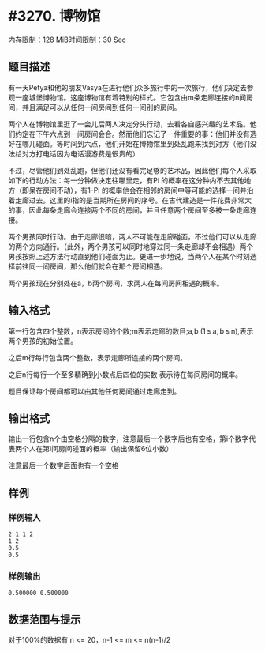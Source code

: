 # #3270. 博物馆

内存限制：128 MiB时间限制：30 Sec

## 题目描述

有一天Petya和他的朋友Vasya在进行他们众多旅行中的一次旅行，他们决定去参观一座城堡博物馆。这座博物馆有着特别的样式。它包含由m条走廊连接的n间房间，并且满足可以从任何一间房间到任何一间别的房间。

两个人在博物馆里逛了一会儿后两人决定分头行动，去看各自感兴趣的艺术品。他们约定在下午六点到一间房间会合。然而他们忘记了一件重要的事：他们并没有选好在哪儿碰面。等时间到六点，他们开始在博物馆里到处乱跑来找到对方（他们没法给对方打电话因为电话漫游费是很贵的）

不过，尽管他们到处乱跑，但他们还没有看完足够的艺术品，因此他们每个人采取如下的行动方法：每一分钟做决定往哪里走，有Pi 的概率在这分钟内不去其他地方（即呆在房间不动），有1-Pi 的概率他会在相邻的房间中等可能的选择一间并沿着走廊过去。这里的i指的是当期所在房间的序号。在古代建造是一件花费非常大的事，因此每条走廊会连接两个不同的房间，并且任意两个房间至多被一条走廊连接。

两个男孩同时行动。由于走廊很暗，两人不可能在走廊碰面，不过他们可以从走廊的两个方向通行。（此外，两个男孩可以同时地穿过同一条走廊却不会相遇）两个男孩按照上述方法行动直到他们碰面为止。更进一步地说，当两个人在某个时刻选择前往同一间房间，那么他们就会在那个房间相遇。

两个男孩现在分别处在a，b两个房间，求两人在每间房间相遇的概率。

## 输入格式

第一行包含四个整数，n表示房间的个数;m表示走廊的数目;a,b (1&thinsp;&le;&thinsp;a,&thinsp;b&thinsp;&le;&thinsp;n),表示两个男孩的初始位置。

之后m行每行包含两个整数，表示走廊所连接的两个房间。

之后n行每行一个至多精确到小数点后四位的实数 表示待在每间房间的概率。

题目保证每个房间都可以由其他任何房间通过走廊走到。

## 输出格式

输出一行包含n个由空格分隔的数字，注意最后一个数字后也有空格，第i个数字代表两个人在第i间房间碰面的概率（输出保留6位小数）

注意最后一个数字后面也有一个空格

## 样例

### 样例输入

    
    2 1 1 2
    1 2
    0.5
    0.5
    
    

### 样例输出

    
    0.500000 0.500000
    
    

## 数据范围与提示

对于100%的数据有 n <= 20，n-1 <= m <= n(n-1)/2
